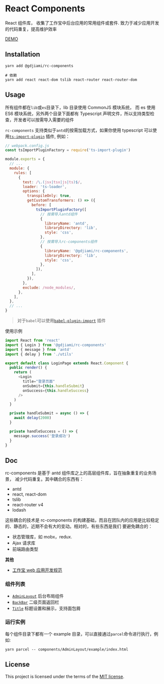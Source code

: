 # React Components

React 组件库， 收集了工作宝中后台应用的常用组件或套件. 致力于减少应用开发的代码重复，提高维护效率

[DEMO](http://demo.ejiahe.com/api/rc-components/#/)

## Installation

```shell
yarn add @gdjiami/rc-components

# 依赖
yarn add react react-dom tslib react-router react-router-dom
```

## Usage

所有组件都在`lib`或`es`目录下，lib 目录使用 CommonJS 模块系统， 而 es 使用 ES6 模块系统，另外两个目录下面都有 Typescript 声明文件，所以支持类型检查，开发者可以按需导入需要的组件

`rc-components` 支持类似于`antd`的按需加载方式，如果你使用 typescript 可以使用[`ts-import-plugin`](https://github.com/Brooooooklyn/ts-import-plugin) 插件, 例如：

```js
// webpack.config.js
const tsImportPluginFactory = require('ts-import-plugin')

module.exports = {
  // ...
  module: {
    rules: [
      {
        test: /\.(jsx|tsx|js|ts)$/,
        loader: 'ts-loader',
        options: {
          transpileOnly: true,
          getCustomTransformers: () => ({
            before: [
              tsImportPluginFactory([
                // 按需导入antd组件
                {
                  libraryName: 'antd',
                  libraryDirectory: 'lib',
                  style: 'css',
                },
                // 按需导入rc-components组件
                {
                  libraryName: '@gdjiami/rc-components',
                  libraryDirectory: 'lib',
                  style: 'css',
                },
              ]),
            ],
          }),
        },
        exclude: /node_modules/,
      },
    ],
  },
  // ...
}
```

> 对于`babel`可以使用[`babel-plugin-import`](https://github.com/ant-design/babel-plugin-import) 插件

使用示例

```typescript
import React from 'react'
import { Login } from '@gdjiami/rc-components'
import { message } from 'antd'
import { delay } from './utils'

export default class LoginPage extends React.Component {
  public render() {
    return (
      <Login
        title="登录页面"
        onSubmit={this.handleSubmit}
        onSuccess={this.handleSuccess}
      />
    )
  }

  private handleSubmit = async () => {
    await delay(2000)
  }

  private handleSuccess = () => {
    message.success('登录成功')
  }
}
```

## Doc

rc-components 是基于 antd 组件库之上的高层组件库，旨在抽象重复的业务场景， 减少代码重复。其中耦合的东西有：

- antd
- react, react-dom
- tslib
- react-router v4
- lodash

这些耦合的技术是 rc-components 的构建基础，而且在团队内的应用是比较稳定的、静态的，近期不会有大的变动。相对的，有些东西是我们
要避免耦合的：

- 状态管理库，如 mobx，redux.
- Ajax 请求库
- 前端路由类型

**其他**

- [工作宝 web 应用开发规范](style-guide.md)

### 组件列表

- [`AdminLayout`](components/AdminLayout/README.md) 后台布局组件
- [`BackBar`](components/BackBar/README.md) 二级页面返回栏
- [`Title`](components/Title/README.md) 标题设置和展示，支持面包屑

### 运行实例

每个组件目录下都有一个 example 目录，可以直接通过`parcel`命令进行执行，例如:

```shell
yarn parcel -- components/AdminLayout/example/index.html
```

## License

This project is licensed under the terms of the
[MIT license](LICENSE).
